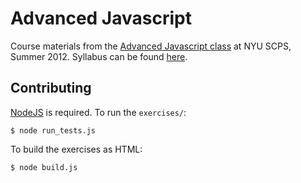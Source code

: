 # Advanced Javascript

Course materials from the [Advanced Javascript class](http://www.scps.nyu.edu/course-detail/INFO1-CE9766/20122/advanced-javascript) at NYU SCPS, Summer 2012.  Syllabus can be found [here](https://docs.google.com/document/d/1dhoREC-z4yzOZKOhwWFV3QLlNZUfdZeOLdemP8KTaEU/edit).

## Contributing

[NodeJS](http://nodejs.org) is required.  To run the `exercises/`:

    $ node run_tests.js

To build the exercises as HTML:

    $ node build.js
